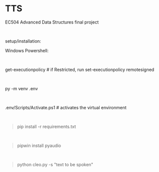 # TTS
EC504 Advanced Data Structures final project

<br/>

setup/installation:

Windows Powershell:

<br/>

get-executionpolicy # if Restricted, run set-executionpolicy remotesigned

<br/>

py -m venv .env

<br/>

.env/Scripts/Activate.ps1 # activates the virtual environment

<br/>

> pip install -r requirements.txt

<br/>

> pipwin install pyaudio

<br/>

>python cleo.py -s "text to be spoken"
